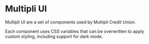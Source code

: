# Multipli UI

Multipli UI are a set of components used by Multipli Credit Union. 

Each component uses CSS variables that can be overwritten to apply custom styling, including support for dark mode.
